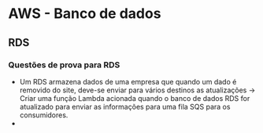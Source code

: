 # AWS - Banco de dados

## RDS

### Questões de prova para RDS

- Um RDS armazena dados de uma empresa que quando um dado é removido do site, deve-se enviar para vários destinos as atualizações -> Criar uma função Lambda acionada quando o banco de dados RDS for atualizado para enviar as informações para uma fila SQS para os consumidores.
- 